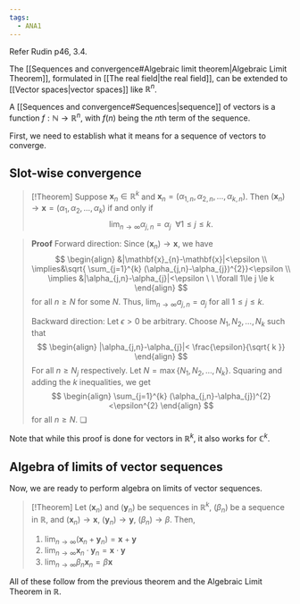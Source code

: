```yaml
---
tags:
  - ANA1
---
```


Refer Rudin p46, 3.4.

The [[Sequences and convergence#Algebraic limit theorem|Algebraic Limit Theorem]], formulated in [[The real field|the real field]], can be extended to [[Vector spaces|vector spaces]] like $\mathbb{R}^{n}$.

A [[Sequences and convergence#Sequences|sequence]] of vectors is a function $f:\mathbb{N}\to \mathbb{R}^{n}$, with $f(n)$ being the $n$th term of the sequence. 

First, we need to establish what it means for a sequence of vectors to converge.
## Slot-wise convergence

>[!Theorem]
>Suppose $\mathbf{x}_{n}\in \mathbb{R}^{k}$ and $\mathbf{x}_{n} = (\alpha_{1,n}, \alpha_{2,n},\dots,\alpha_{k,n})$.
>Then $(\mathbf{x}_{n})\to \mathbf{x} = (\alpha_{1}, \alpha_{2},\dots,\alpha_{k})$ if and only if 
>$$
>\lim_{ n \to \infty } \alpha_{j,n}=\alpha_{j} \ \ \forall 1\le j \le k.
>$$

>**Proof**
>Forward direction:
>Since $(\mathbf{x}_{n})\to \mathbf{x}$, we have
>$$
>\begin{align}
>&|\mathbf{x}_{n}-\mathbf{x}|<\epsilon \\
>\implies&\sqrt{  \sum_{j=1}^{k} (\alpha_{j,n}-\alpha_{j})^{2}}<\epsilon \\
>\implies &|\alpha_{j,n}-\alpha_{j}|<\epsilon \ \ \forall 1\le j \le k
>\end{align}
>$$
>for all $n\ge N$ for some $N$. Thus, $\lim_{ n \to \infty }a_{j,n} = a_{j}$ for all $1\le j \le k$. 
>
>Backward direction:
>Let $\epsilon>0$ be arbitrary. Choose $N_{1}, N_{2}, \dots, N_{k}$ such that
>$$
>\begin{align}
>|\alpha_{j,n}-\alpha_{j}|< \frac{\epsilon}{\sqrt{ k }}
>\end{align}
>$$
>For all $n\ge N_{j}$ respectively. Let $N=\max \{ N_{1}, N_{2}, \dots, N_{k} \}$. Squaring and adding the $k$ inequalities, we get
>$$
>\begin{align}
>\sum_{j=1}^{k} (\alpha_{j,n}-\alpha_{j})^{2}<\epsilon^{2}
>\end{align}
>$$
>for all $n\ge N$. ❏

Note that while this proof is done for vectors in $\mathbb{R}^{k}$, it also works for $\mathbb{C}^{k}$. 

## Algebra of limits of vector sequences


Now, we are ready to perform algebra on limits of vector sequences.

>[!Theorem]
>Let $(\mathbf{x}_{n})$ and $(\mathbf{y}_{n})$ be sequences in $\mathbb{R}^{k}$, $(\beta_{n})$ be a sequence in $\mathbb{R}$, and $(\mathbf{x}_{n})\to \mathbf{x}$, $(\mathbf{y}_{n})\to \mathbf{y}$, $(\beta_{n})\to \beta$. Then, 
>1. $\lim_{ n \to \infty }(\mathbf{x}_{n}+\mathbf{y}_{n}) = \mathbf{x}+\mathbf{y}$
>2. $\lim_{ n \to \infty }\mathbf{x}_{n}\cdot \mathbf{y}_{n}=\mathbf{x}\cdot \mathbf{y}$
>3. $\lim_{ n \to \infty }\beta_{n}\mathbf{x}_{n}=\beta \mathbf{x}$

All of these follow from the previous theorem and the Algebraic Limit Theorem in $\mathbb{R}$. 


